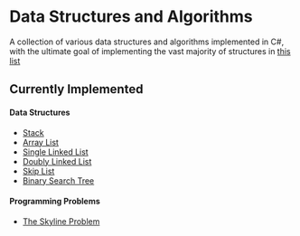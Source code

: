 # Data Structures and Algorithms

A collection of various data structures and algorithms implemented in C#, with the ultimate goal of implementing the vast majority of structures in [this list](http://en.wikipedia.org/wiki/List_of_data_structures)

Currently Implemented
---------------------

#### Data Structures
* [Stack](http://en.wikipedia.org/wiki/Stack_%28abstract_data_type%29)
* [Array List](http://en.wikipedia.org/wiki/Dynamic_array)
* [Single Linked List](http://en.wikipedia.org/wiki/Linked_list)
* [Doubly Linked List](http://en.wikipedia.org/wiki/Doubly_linked_list)
* [Skip List](http://en.wikipedia.org/wiki/Skip_list)
* [Binary Search Tree](http://en.wikipedia.org/wiki/Binary_search_tree)

#### Programming Problems

* [The Skyline Problem](http://www.algorithmist.com/index.php/UVa_105)